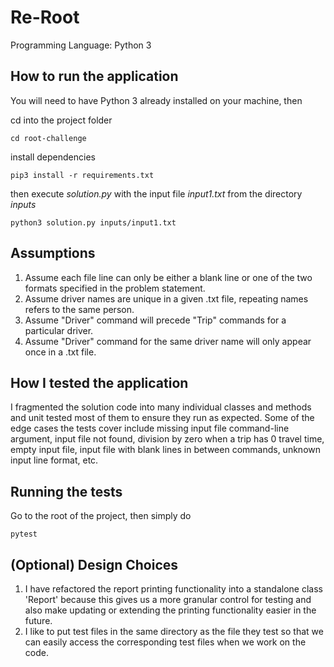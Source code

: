 # Re-Root
Programming Language: Python 3

## How to run the application
You will need to have Python 3 already installed on your machine, then

cd into the project folder
```
cd root-challenge
```
install dependencies
```
pip3 install -r requirements.txt
```
then execute *solution.py* with the input file *input1.txt* from the directory *inputs*
```
python3 solution.py inputs/input1.txt
```

## Assumptions
1. Assume each file line can only be either a blank line or one of the two formats specified in the problem statement.
2. Assume driver names are unique in a given .txt file, repeating names refers to the same person.
3. Assume "Driver" command will precede "Trip" commands for a particular driver.
4. Assume "Driver" command for the same driver name will only appear once in a .txt file.

## How I tested the application
I fragmented the solution code into many individual classes and methods and unit tested most of them to ensure they run as expected. Some of the edge cases the tests cover include missing input file command-line argument, input file not found, division by zero when a trip has 0 travel time, empty input file, input file with blank lines in between commands, unknown input line format, etc.

## Running the tests
Go to the root of the project, then simply do
```
pytest
```

## (Optional) Design Choices
1. I have refactored the report printing functionality into a standalone class 'Report' because this gives us a more granular control for testing and also make updating or extending the printing functionality easier in the future.
2. I like to put test files in the same directory as the file they test so that we can easily access the corresponding test files when we work on the code.